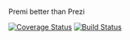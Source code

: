 Premi better than Prezi

<a href='https://coveralls.io/r/PetrucciMauro/sourceAngular?branch=master'><img src='https://coveralls.io/repos/PetrucciMauro/sourceAngular/badge.svg?branch=master' alt='Coverage Status' /></a>
<a href='https://travis-ci.org/PetrucciMauro/sourceAngular.svg?branch=master'><img src='https://travis-ci.org/PetrucciMauro/sourceAngular.svg?branch=master' alt='Build Status' /></a>